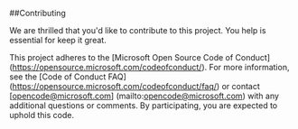 ##Contributing

We are thrilled that you'd like to contribute to this project. You help is essential for keep it great.

This project adheres to the 
[Microsoft Open Source Code of Conduct] (https://opensource.microsoft.com/codeofconduct/). For more information, see the [Code of Conduct FAQ] (https://opensource.microsoft.com/codeofconduct/faq/) or contact [opencode@microsoft.com] (mailto:opencode@microsoft.com) with any additional questions or comments.
By participating, you are expected to uphold this code.
